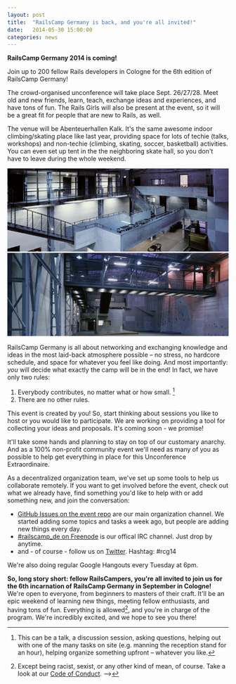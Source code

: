```yaml
---
layout: post
title:  "RailsCamp Germany is back, and you're all invited!"
date:   2014-05-30 15:00:00
categories: news
---
```


**RailsCamp Germany 2014 is coming!**


Join up to 200 fellow Rails developers in Cologne for the 6th edition of RailsCamp Germany!

The crowd-organised unconference will take place Sept. 26/27/28.
Meet old and new friends, learn, teach, exchange ideas and experiences, and have tons of fun.
The Rails Girls will also be present at the event, so it will be a great fit for people that are new to Rails, as well.

The venue will be Abenteuerhallen Kalk. It's the same awesome indoor climbing/skating place like last year, providing space for lots of techie (talks, workshops) and non-techie (climbing, skating, soccer, basketball) activities.
You can even set up tent in the the neighboring skate hall, so you don't have to leave
during the whole weekend.

![Venue, Main Hall](/img/venue_main-hall_1.png)
![Venue, Main Hall](/img/venue_main-hall_2.png)

RailsCamp Germany is all about networking and exchanging
knowledge and ideas in the most laid-back atmosphere possible – no stress, no
hardcore schedule, and space for whatever you feel like doing. And
most importantly: *you* will decide what exactly the camp will be in the end! In
fact, we have only two rules:

1. Everybody contributes, no matter what or how small. [^foot-1]
2. There are no other rules.

This event is created by you! So, start thinking about sessions you like to host or you would like to participate.
We are working on providing a tool for collecting your ideas and proposals. It's coming soon - we promise!

It'll take some hands and planning to stay on top of our customary
anarchy. And as a 100% non-profit community event we'll need as many of you as
possible to help get everything in place for this Unconference Extraordinaire.

As a decentralized organization team, we've set up some tools to help us
collaborate remotely. If you want to get involved before the event, check
out what we already have, find something you'd like to help with or add
something new, and join the conversation:

* [GitHub Issues on the event
  repo](https://github.com/railscamp/railscamp-germany-2014/issues?state=open)
  are our main organization channel. We started adding some topics and tasks a
  week ago, but people are adding new things every day.
* [#railscamp_de on Freenode](irc://irc.freenode.net:7000/railcamp_de) is our
  offical IRC channel. Just drop by anytime.
* and - of course - follow us on [Twitter](https://twitter.com/railscamp_de). Hashtag: #rcg14

We're also doing regular Google Hangouts every Tuesday at 6pm.
<!-- The URL is always shared on both IRC and Twitter. -->

**So, long story short: fellow RailsCampers, you're all invited to join us for
the 6th incarnation of RailsCamp Germany in September in Cologne!** We're
open to everyone, from beginners to masters of their craft. It'll be an epic
weekend of learning new things, meeting fellow enthusiasts, and having tons of
fun. Everything is allowed[^foot-2], and you're in charge of the program. We're
incredibly excited, and we hope to see you there!



[^foot-1]: This can be a talk, a discussion session, asking questions, helping out
with one of the many tasks on site (e.g. manning the reception stand for an
hour), helping organize something upfront – whatever you like.

[^foot-2]: Except being racist, sexist, or any other kind of mean, of course. Take a look at our [Code of Conduct](http://2014.railscamp.de/coc/). -->


<!-- TEXT FROM 2013:
For session planning before and during the event, we will have a nice little
Rails app, developed by the fine folks of [eurucamp](http://2013.eurucamp.org/).
You'll be able to add whatever you want to start – talks, discussions,
activities, workshops, etc. – and people can then register their interest, so we
can decide on the room/location details on site, depending on how much space is
required.

In light of the increased costs, and that we cannot afford too much uncertainty
on no-shows, this year we will have entry fees like last year. We'll
have three types of tickets – students, normal, and supporters – with the normal one
costing around 25 EUR. That's still a killer deal for a 2.5-day developer
paradise, and that's mostly due to our awesome...

Sponsors! We haven't compiled the various packages yet, but if you're running or
working at a company which could chip in a few bucks (or many), please get in
touch! We'll have sponsoring opportunities starting at a few hundred Euro, so
there'll be something for every budget. And if you're on the lookout for new
developers to hire, we have some nice extras planned for you.





If you're interested, then mark your calendar, follow us <a
href="https://twitter.com/railscamp_de">on Twitter</a>, and track the event <a
href="http://lanyrd.com/2013/rcg13/">on Lanyrd</a>.

Oh, and one more thing: In order to keep the books clean and pool more resources within
the German Ruby community, we're glad to announce that the [Ruby Berlin
e.V.](http://rubyberlin.org) will be the official host of this year's camp!
They're an amazing bunch of committed volunteers[^foot-3], and we're very happy
to have them on board. -->



<!-- [^foot-3]: Seriously, [check this out](https://twitter.com/railscamp_de/status/339386679498530817) for example. -->

